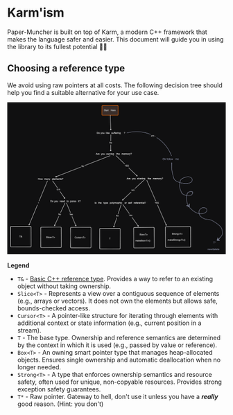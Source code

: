# Karm'ism

Paper-Muncher is built on top of Karm, a modern C++ framework that makes the language safer and easier. This document will guide you in using the library to its fullest potential 💪😤

## Choosing a reference type

We avoid using raw pointers at all costs. The following decision tree should help you find a suitable alternative for your use case.

![Choosing a reference type](./references.png)

**Legend**

- `T&` - [Basic C++ reference type](https://en.cppreference.com/w/cpp/language/reference). Provides a way to refer to an existing object without taking ownership.
- `Slice<T>` - Represents a view over a contiguous sequence of elements (e.g., arrays or vectors). It does not own the elements but allows safe, bounds-checked access.
- `Cursor<T>` - A pointer-like structure for iterating through elements with additional context or state information (e.g., current position in a stream).
- `T` - The base type. Ownership and reference semantics are determined by the context in which it is used (e.g., passed by value or reference).
- `Box<T>` - An owning smart pointer type that manages heap-allocated objects. Ensures single ownership and automatic deallocation when no longer needed.
- `Strong<T>` - A type that enforces ownership semantics and resource safety, often used for unique, non-copyable resources. Provides strong exception safety guarantees.
- `T*` - Raw pointer. Gateway to hell, don't use it unless you have a ***really*** good reason. (Hint: you don't)
